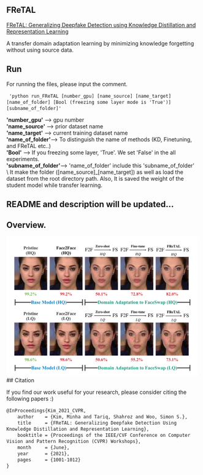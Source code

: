 ## FReTAL
[FReTAL: Generalizing Deepfake Detection using Knowledge Distillation and Representation Learning](https://openaccess.thecvf.com/content/CVPR2021W/WMF/html/Kim_FReTAL_Generalizing_Deepfake_Detection_Using_Knowledge_Distillation_and_Representation_Learning_CVPRW_2021_paper.html)

A transfer domain adaptation learning by minimizing knowledge forgetting without using source data.

## Run
 For running the files, please input the comment.
```
 'python run_FReTAL [number_gpu] [name_source] [name_target] [name_of_folder] [Bool (freezing some layer mode is 'True')] [subname_of_folder]'
 ```
**'number_gpu'** --> gpu number\
**'name_source'** --> prior dataset name\
**'name_target'** --> current training dataset name\
**'name_of_folder'**--> To distinguish the name of methods (KD, Finetuning, and FReTAL etc..)\
**'Bool'** --> If you freezing some layer, 'True'. We set 'False' in the all experiments.\
**'subname_of_folder'**--> 'name_of_folder' include this 'subname_of_folder'\
\\
It make the folder ([name_source]_[name_target]) as well as load the dataset from the root directory path.
Also, It is saved the weight of the student model while transfer learning.

## README and description will be updated...
## Overview.
<img src='./images/FReTAL_Motivation.png' width=500>
## Citation

If you find our work useful for your research, please consider citing the following papers :)

```
@InProceedings{Kim_2021_CVPR,
    author    = {Kim, Minha and Tariq, Shahroz and Woo, Simon S.},
    title     = {FReTAL: Generalizing Deepfake Detection Using Knowledge Distillation and Representation Learning},
    booktitle = {Proceedings of the IEEE/CVF Conference on Computer Vision and Pattern Recognition (CVPR) Workshops},
    month     = {June},
    year      = {2021},
    pages     = {1001-1012}
}
```


